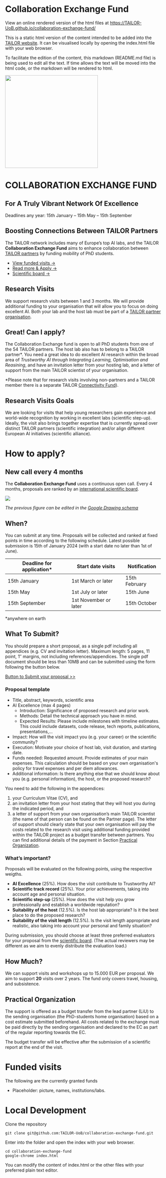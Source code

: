# Collaboration Exchange Fund

View an online rendered version of the html files at https://TAILOR-UoB.github.io/collaboration-exchange-fund/

This is a static html version of the content intended to be added into the
[TAILOR website](https://tailor-network.eu/). It can be visualised locally by
opening the index.html file with your web browser.

To facilitate the edition of the content, this markdown (README.md file) is being used to edit all the text. If time allows the text will be moved into the html code, or the markdown will be rendered to html.

<img src="https://tailor-uob.github.io/collaboration-exchange-fund/imgs/banner.jpg" width="300px"/>

COLLABORATION EXCHANGE FUND
==========================================================================

## For A Truly Vibrant Network Of Excellence

Deadlines any year: 15th January – 15th May – 15th September

## Boosting Connections Between TAILOR Partners

The TAILOR network includes many of Europe’s top AI labs, and the TAILOR **Collaboration Exchange Fund** aims to enhance collaboration between [TAILOR partners](https://tailor-network.eu/partners/) by funding mobility of PhD students.

- [View funded visits ->](#funded-visits)
- [Read more & Apply ->](#how-to-apply)
- [Scientific board ->](https://tailor-network.eu/connectivity-fund/connectivity-fund-scientific-board/)


## Research Visits

We support research visits between 1 and 3 months. We will provide additional funding to your organisation that will allow you to focus on doing excellent AI. Both your lab and the host lab must be part of a [TAILOR partner organisation](https://tailor-network.eu/partners/). 

## Great! Can I apply?

The Collaboration Exchange fund is open to all PhD students from one of the 54 TAILOR partners. The host lab also has to belong to a TAILOR partner\*. You need a great idea to do excellent AI research within the broad area of *Trustworthy AI through Integrating Learning, Optimisation and Reasining*, and have an invitation letter from your hosting lab, and a letter of support from the main TAILOR scientist of your organisation.

\*Please note that for research visits involving non-partners and a TAILOR member there is a separate TAILOR [Connectivity Fund](https://tailor-network.eu/connectivity-fund/)).

## Research Visits Goals

We are looking for visits that help young researchers gain experience and world-wide recognition by working in excellent labs (scientific step-up). Ideally, the visit also brings together expertise that is currently spread over distinct TAILOR partners (scientific integration) and/or align different European AI initiatives (scientific alliance).


How to apply?
==========================================================================
## New call every 4 months

The **Collaboration Exchange Fund** uses a continuous open call. Every 4 months, proposals are ranked by an [international scientific board](https://tailor-network.eu/connectivity-fund/connectivity-fund-scientific-board/).

<img src="https://docs.google.com/drawings/d/e/2PACX-1vQ8xuwNCmF1p51WqWaF87RgoNMOUJbfVwO2UXoJQExj-UeGWTlZpLKyVWKlax2UdcSx6pJbvYsmZ9AU/pub?w=901&h=454">


_The previous figure can be edited in the [Google Drawing schema](https://docs.google.com/drawings/d/1NTuoQ2cPq9FHX2M6U6Q1VON2fhNokW2x2nnvXRCpZzM/edit?usp=sharing)_

## When?

You can submit at any time. Proposals will be collected and ranked at fixed points in time according to the following schedule. Latest possible submission is 15th of January 2024 (with a start date no later than 1st of June).

| Deadline for application\* | Start date visits          | Notification  |
| -------------------------- | -------------------------- | ------------  |
| 15th January               | 1st March or later         | 15th February |
| 15th May                   | 1st July or later          | 15th June     |
| 15th September             | 1st November or later      | 15th October  |


\*anywhere on earth

## What To Submit?

You should prepare a short proposal, as a single pdf including all appendices
(e.g. CV and invitation letter). Maximum length: 5 pages, 11 point, 1″ margins,
not including references/appendices. The single pdf document should be less than
10MB and can be submitted using the form following the button below.

[Button to Submit your proposal >>](https://docs.google.com/forms/d/e/1FAIpQLSeyD7IxTXmPxgzuWF6XDggVdaUTYZ-PQiiUPnVZDh03OdxPBg/viewform?usp=sf_link)

### Proposal template

- Title, abstract, keywords, scientific area
- AI Excellence (max 4 pages)
  - Introduction: Significance of proposed research and prior work.
  - Methods: Detail the technical approach you have in mind.
  - Expected Results: Please include milestones with timeline estimates. This could include datasets, code release, tech reports, publications, presentations,...
- Impact: How will the visit impact you (e.g. your career) or the scientific community?
- Execution: Motivate your choice of host lab, visit duration, and starting date.
- Funds needed: Requested amount. Provide estimates of your main expenses. This calculation should be based on your own organisation's policy for travel expenses and per diem allowances.
- Additional information: Is there anything else that we should know about you (e.g. personal information), the host, or the proposed research?

You need to add the following in the appendices:

1. your Curriculum Vitae (CV), and
2. an invitation letter from your host stating that they will host you during the indicated period, and
3. a letter of support from your own organisation’s main TAILOR scientist (the name of that person can be found on the Partner page). The letter of support should clearly state that your own organisation will pay the costs related to the research visit using additional funding provided within the TAILOR project as a budget transfer between partners. You can find additional details of the payment in Section [Practical Organization](#practical-organization).

### What’s important?

Proposals will be evaluated on the following points, using the respective weigths.

- **AI Excellence** (25%). How does the visit contribute to Trustworthy AI?
- **Scientific track record** (25%). Your prior achievements, taking into account age and personal situation. 
- **Scientific step-up** (25%). How does the visit help you grow professionally and establish a worldwide reputation?
- **Suitability of the host** (12.5%). Is the host lab appropriate? Is it the best place to do the proposed research?
- **Suitability of the visit length** (12.5%). Is the visit length appropriate and realistic, also taking into account your personal and family situation?

During submission, you should choose at least three preferred evaluators for your proposal from the [scientific board](https://tailor-network.eu/connectivity-fund/connectivity-fund-scientific-board/). (The actual reviewers may be different as we aim to evenly distribute the evaluation load.)

## How Much?

We can support visits and workshops up to 15.000 EUR per proposal. We aim to support **20** visits over 2 years. The fund only covers travel, housing, and subsistence.

## Practical Organization

The support is offered as a budget transfer from the lead partner (LiU) to the sending organisation (the PhD-students home organisation) based on a cost estimate submitted beforehand. All costs related to the exchange must be paid directly by the sending organisation and declared to the EC as part of the regular reporting towards the EC.

The budget transfer will be effective after the submission of a scientific report at the end of the visit.

Funded visits
==========================================================================

The following are the currently granted funds

- Placeholder: picture, names, institutions/labs.

Local Development
==========================================================================

Clone the repository

```
git clone git@github.com:TAILOR-UoB/collaboration-exchange-fund.git
```

Enter into the folder and open the index with your web browser.

```
cd collaboration-exchange-fund
google-chrome index.html
```

You can modify the content of index.html or the other files with your preferred
plain text editor.
